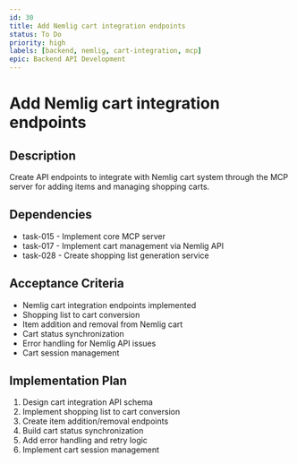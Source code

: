 ```yaml
---
id: 30
title: Add Nemlig cart integration endpoints
status: To Do
priority: high
labels: [backend, nemlig, cart-integration, mcp]
epic: Backend API Development
---
```


# Add Nemlig cart integration endpoints

## Description
Create API endpoints to integrate with Nemlig cart system through the MCP server for adding items and managing shopping carts.

## Dependencies
- task-015 - Implement core MCP server
- task-017 - Implement cart management via Nemlig API
- task-028 - Create shopping list generation service

## Acceptance Criteria
- Nemlig cart integration endpoints implemented
- Shopping list to cart conversion
- Item addition and removal from Nemlig cart
- Cart status synchronization
- Error handling for Nemlig API issues
- Cart session management

## Implementation Plan
1. Design cart integration API schema
2. Implement shopping list to cart conversion
3. Create item addition/removal endpoints
4. Build cart status synchronization
5. Add error handling and retry logic
6. Implement cart session management